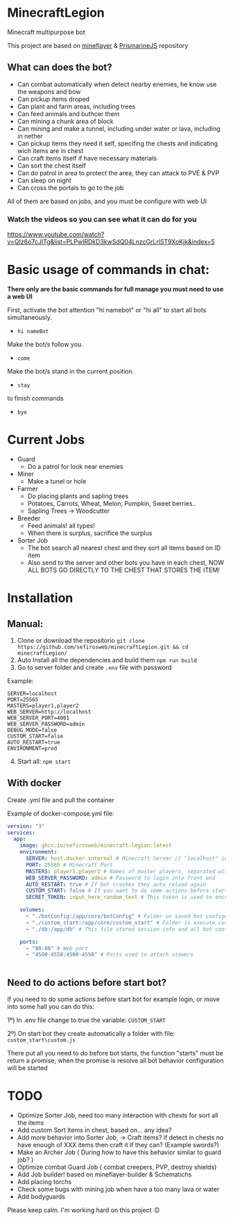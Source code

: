 # MinecraftLegion

Minecraft multipurpose bot

This project are based on <a target="_blank" href="https://github.com/PrismarineJS/mineflayer">mineflayer</a> & <a target="_blank" href="https://github.com/PrismarineJS">PrismarineJS</a> repository

## What can does the bot?

- Can combat automatically when detect nearby enemies, he know use the weapons and bow
- Can pickup items droped
- Can plant and farm areas, including trees
- Can feed animals and buthcer them
- Can mining a chunk area of block
- Can mining and make a tunnel, including under water or lava, including in nether
- Can pickup items they need it self, specifing the chests and indicating wich items are in chest
- Can craft items itself if have necessary materials
- Can sort the chest itself
- Can do patrol in area to protect the area, they can attack to PVE & PVP
- Can sleep on night
- Can cross the portals to go to the job

All of them are based on jobs, and you must be configure with web UI

### Watch the videos so you can see what it can do for you

https://www.youtube.com/watch?v=QIz6o7cJITg&list=PLPwIRDkD3kwSdQ04LnzcGrLrlST9XoKjk&index=5

# Basic usage of commands in chat:

**There only are the basic commands for full manage you must need to use a web UI**

First, activate the bot attention "hi namebot" or "hi all" to start all bots simultaneously.

- `hi nameBot`

Make the bot/s follow you.

- `come`

Make the bot/s stand in the current position.

- `stay`

to finish commands

- `bye`

# Current Jobs

- Guard
  - Do a patrol for look near enemies
- Miner
  - Make a tunel or hole
- Farmer
  - Do placing plants and sapling trees
  - Potatoes, Carrots, Wheat, Melon, Pumpkin, Sweet berries..
  - Sapling Trees -> Woodcutter
- Breeder
  - Feed animals! all types!
  - When there is surplus, sacrifice the surplus
- Sorter Job
  - The bot search all nearest chest and they sort all items based on ID item
  - Also send to the server and other bots you have in each chest, NOW ALL BOTS GO DIRECTLY TO THE CHEST THAT STORES THE ITEM!

# Installation

## Manual:

1. Clone or download the repositorio `git clone https://github.com/sefirosweb/minecraftLegion.git && cd minecraftLegion/`
2. Auto Install all the dependencies and build them `npm run build`
3. Go to server folder and create `.env` file with password

Example:
```
SERVER=localhost
PORT=25565
MASTERS=player1,player2
WEB_SERVER=http://localhost
WEB_SERVER_PORT=4001
WEB_SERVER_PASSWORD=admin
DEBUG_MODE=false
CUSTOM_START=false
AUTO_RESTART=true
ENVIRONMENT=prod
```

4. Start all: `npm start`

## With docker

Create .yml file and pull the container

Example of docker-compose.yml file:
```yml
version: "3"
services:
  app:
    image: ghcr.io/sefirosweb/minecraft-legion:latest
    environment:
      SERVER: host.docker.internal # Minecraft Server // "localhost" in reality is host.docker.internal 
      PORT: 25565 # Minecraft Port
      MASTERS: player1,player2 # Names of master players, separated with comma
      WEB_SERVER_PASSWORD: admin # Password to login into front end
      AUTO_RESTART: true # If bot crashes they auto reload again
      CUSTOM_START: false # If you want to do some actions before start bot, you can put here your own custom.js file (used for logging into servers)
      SECRET_TOKEN: input_here_random_text # This token is used to encrypt your session, must be randomnly and dont share it

    volumes:
      - "./botConfig:/app/core/botConfig" # Folder on saved bot configuration
      - "./custom_start:/app/core/custom_start" # Folder is execute custom start before start bot
      - "./db:/app/db" # This file stored session info and all bot config

    ports:
      - "80:80" # Web port
      - "4500-4550:4500-4550" # Ports used to attach viewers



```
## Need to do actions before start bot?
If you need to do some actions before start bot for example login, or move into some hall you can do this:

1º) In .env file change to true the variable: `CUSTOM_START`

2º) On start bot they create automatically a folder with file: `custom_start\custom.js`

There put all you need to do before bot starts, the function "starts" must be return a promise, when the promise is resolve all bot behavior configuration will be started


# TODO

- Optimize Sorter Job, need too many interaction with chests for sort all the items
- Add custom Sort Items in chest, based on... any idea?
- Add more behavior into Sorter Job, -> Craft items? if detect in chests no have enough of XXX items then craft it if they can? (Example swords?)
- Make an Archer Job ( During how to have this behavior similar to guard job? )
- Optimize combat Guard Job ( combat creepers, PVP, destroy shields)
- Add Job builder! based on mineflayer-builder & Schematichs
- Add placing torchs
- Check some bugs with mining job when have a too many lava or water
- Add bodyguards

Please keep calm. I'm working hard on this project :D
